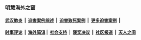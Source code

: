 
### 明慧海外之窗

####  [武汉肺炎](indexes/365.md?t=01060600) &nbsp;|&nbsp;  [迫害案例综述](indexes/328.md?t=01060600) &nbsp;|&nbsp; [迫害致死案例](indexes/277.md?t=01060600)  &nbsp;|&nbsp; [更多迫害案例](indexes/81.md?t=01060600)  &nbsp;|&nbsp; 
####  [时事评论](indexes/251.md?t=01060600) &nbsp;|&nbsp; [海外简讯](indexes/245.md?t=01060600)&nbsp;|&nbsp;  [社会支持](indexes/140.md?t=01060600) &nbsp;|&nbsp; [褒奖决议](indexes/282.md?t=01060600) &nbsp;|&nbsp; [社区报道](indexes/91.md?t=01060600)  &nbsp;|&nbsp; [天人之间](indexes/78.md?t=01060600) 

